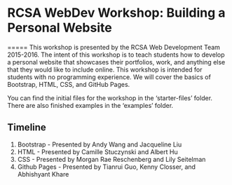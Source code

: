 # RCSA WebDev Workshop: Building a Personal Website
=====
This workshop is presented by the RCSA Web Development Team 2015-2016. The intent of this workshop is to teach students how to develop a personal website that showcases their portfolios, work, and anything else that they would like to include online. This workshop is intended for students with no programming experience. We will cover the basics of Bootstrap, HTML, CSS, and GitHub Pages.

You can find the initial files for the workshop in the ‘starter-files’ folder. There are also finished examples in the ‘examples’ folder.

## Timeline
1. Bootstrap - Presented by Andy Wang and Jacqueline Liu
2. HTML - Presented by Camille Stuczynski and Albert Hu
3. CSS - Presented by Morgan Rae Reschenberg and Lily Seitelman
4. Github Pages - Presented by Tianrui Guo, Kenny Closser, and Abhishyant Khare
